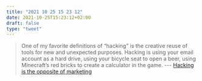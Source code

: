 ```yaml
---
title: "2021 10 25 15 23 12"
date: 2021-10-25T15:23:12+02:00
draft: false
type: "tweet"
---
```

> One of my favorite definitions of “hacking” is the creative reuse of tools for new and unexpected purposes. Hacking is using your email account as a hard drive, using your bicycle seat to open a beer, using Minecraft’s red bricks to create a calculator in the game. --- [Hacking is the opposite of marketing](https://macwright.com/2021/07/24/hacking-is-the-opposite-of-marketing.html)

